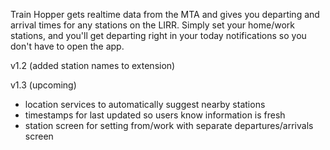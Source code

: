 Train Hopper gets realtime data from the MTA and gives you departing and arrival times for any stations on the LIRR.  Simply set your home/work stations, and you'll get departing right in your today notifications so you don't have to open the app.

v1.2 (added station names to extension)

v1.3 (upcoming)
- location services to automatically suggest nearby stations 
- timestamps for last updated so users know information is fresh
- station screen for setting from/work with separate departures/arrivals screen


